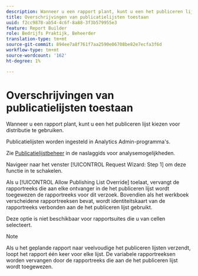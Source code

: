 ```yaml
---
description: Wanneer u een rapport plant, kunt u een het publiceren lijst kiezen voor distributie te gebruiken.
title: Overschrijvingen van publicatielijsten toestaan
uuid: f2cc9878-ab54-4c6f-8a88-3f3b579955e3
feature: Report Builder
role: Bedrijfs Praktijk, Beheerder
translation-type: tm+mt
source-git-commit: 894ee7a8f761f7aa2590e06708be82e7ecfa3f6d
workflow-type: tm+mt
source-wordcount: '162'
ht-degree: 1%

---
```



# Overschrijvingen van publicatielijsten toestaan

Wanneer u een rapport plant, kunt u een het publiceren lijst kiezen voor distributie te gebruiken.

Publicatielijsten worden ingesteld in Analytics Admin-programma&#39;s.

Zie [Publicatielijstbeheer](https://docs.adobe.com/content/help/en/analytics/admin/admin-tools/publishing-list.html) in de naslaggids voor analysemogelijkheden.

Navigeer naar het venster [!UICONTROL Request Wizard: Step 1] om deze functie in te schakelen.

Als u [!UICONTROL Allow Publishing List Override] toelaat, vervangt de rapportreeks die aan elke ontvanger in de het publiceren lijst wordt toegewezen de rapportreeks voor dit verzoek. Bovendien als het werkboek verscheidene rapportreeksen bevat, wordt identiteitskaart van de rapportreeks verbonden aan de het publiceren lijst gebruikt.

Deze optie is niet beschikbaar voor rapportsuites die u van cellen selecteert.

>[!NOTE]
>
>Als u het geplande rapport naar veelvoudige het publiceren lijsten verzendt, loopt het rapport één keer voor elke lijst. De variabele rapportreeksen worden vervangen door de rapportreeks die aan de het publiceren lijst wordt toegewezen.

